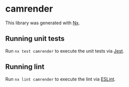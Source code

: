 # camrender

This library was generated with [Nx](https://nx.dev).

## Running unit tests

Run `nx test camrender` to execute the unit tests via [Jest](https://jestjs.io).

## Running lint

Run `nx lint camrender` to execute the lint via [ESLint](https://eslint.org/).
